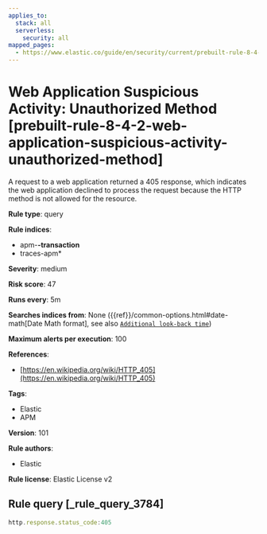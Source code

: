 ```yaml
---
applies_to:
  stack: all
  serverless:
    security: all
mapped_pages:
  - https://www.elastic.co/guide/en/security/current/prebuilt-rule-8-4-2-web-application-suspicious-activity-unauthorized-method.html
---
```


# Web Application Suspicious Activity: Unauthorized Method [prebuilt-rule-8-4-2-web-application-suspicious-activity-unauthorized-method]

A request to a web application returned a 405 response, which indicates the web application declined to process the request because the HTTP method is not allowed for the resource.

**Rule type**: query

**Rule indices**:

* apm-**-transaction**
* traces-apm*

**Severity**: medium

**Risk score**: 47

**Runs every**: 5m

**Searches indices from**: None ({{ref}}/common-options.html#date-math[Date Math format], see also [`Additional look-back time`](docs-content://solutions/security/detect-and-alert/create-detection-rule.md#rule-schedule))

**Maximum alerts per execution**: 100

**References**:

* [https://en.wikipedia.org/wiki/HTTP_405](https://en.wikipedia.org/wiki/HTTP_405)

**Tags**:

* Elastic
* APM

**Version**: 101

**Rule authors**:

* Elastic

**Rule license**: Elastic License v2

## Rule query [_rule_query_3784]

```js
http.response.status_code:405
```



